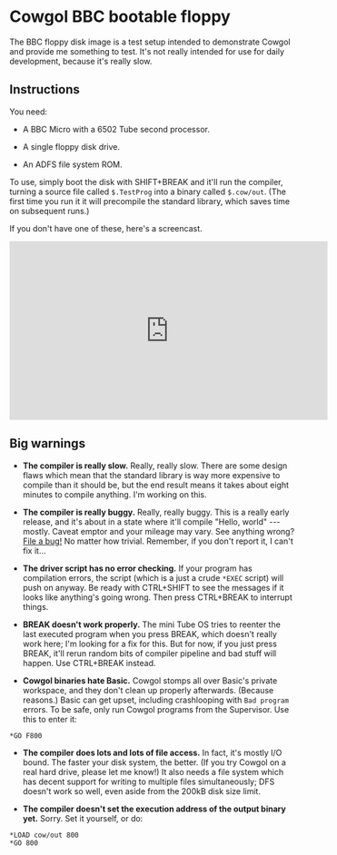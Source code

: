 Cowgol BBC bootable floppy
==========================

The BBC floppy disk image is a test setup intended to demonstrate Cowgol and
provide me something to test. It's not really intended for use for daily
development, because it's really slow.

Instructions
------------

You need:

- A BBC Micro with a 6502 Tube second processor.

- A single floppy disk drive.

- An ADFS file system ROM.

To use, simply boot the disk with SHIFT+BREAK and it'll run the compiler,
turning a source file called `$.TestProg` into a binary called `$.cow/out`.
(The first time you run it it will precompile the standard library, which
saves time on subsequent runs.)

If you don't have one of these, here's a screencast.

<iframe width="560" height="315" src="https://www.youtube.com/embed/epTQPSi3IyQ" frameborder="0" allowfullscreen></iframe>

Big warnings
------------

- **The compiler is really slow.** Really, really slow. There are some design
flaws which mean that the standard library is way more expensive to compile
than it should be, but the end result means it takes about eight minutes to
compile anything. I'm working on this.

- **The compiler is really buggy.** Really, really buggy. This is a really
early release, and it's about in a state where it'll compile "Hello, world"
--- mostly. Caveat emptor and your mileage may vary. See anything wrong?
[File a bug!](https://github.com/davidgiven/cowgol/issues/new) No matter how
trivial. Remember, if you don't report it, I can't fix it...

- **The driver script has no error checking.** If your program has
compilation errors, the script (which is a just a crude `*EXEC` script) will
push on anyway. Be ready with CTRL+SHIFT to see the messages if it looks like
anything's going wrong. Then press CTRL+BREAK to interrupt things.

- **BREAK doesn't work properly.** The mini Tube OS tries to reenter the last
executed program when you press BREAK, which doesn't really work here; I'm
looking for a fix for this. But for now, if you just press BREAK, it'll rerun
random bits of compiler pipeline and bad stuff will happen. Use CTRL+BREAK
instead.

- **Cowgol binaries hate Basic.** Cowgol stomps all over Basic's private
workspace, and they don't clean up properly afterwards. (Because reasons.)
Basic can get upset, including crashlooping with `Bad program` errors. To be
safe, only run Cowgol programs from the Supervisor. Use this to enter it:

```
*GO F800
```

- **The compiler does lots and lots of file access.** In fact, it's mostly
I/O bound. The faster your disk system, the better. (If you try Cowgol on a
real hard drive, please let me know!) It also needs a file system which has
decent support for writing to multiple files simultaneously; DFS doesn't work
so well, even aside from the 200kB disk size limit.

- **The compiler doesn't set the execution address of the output binary
yet.** Sorry. Set it yourself, or do:

```
*LOAD cow/out 800
*GO 800
```

